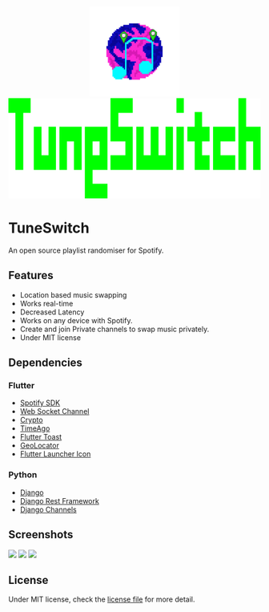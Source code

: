 <p align="center">
  <img alt="logo" src="./Markdown/logoas.png" width="180" height="180">
  <img alt="TuneSwitch" src="./Markdown/tunewo.png" height="200">
</p>

# TuneSwitch
An open source playlist randomiser for Spotify.

## Features
* Location based music swapping
* Works real-time
* Decreased Latency
* Works on any device with Spotify.
* Create and join Private channels to swap music privately.
* Under MIT license

## Dependencies
### Flutter
* [Spotify SDK](https://pub.dev/packages/spotify_sdk)
* [Web Socket Channel](https://pub.dev/packages/web_socket_channel)
* [Crypto](https://pub.dev/packages/crypto)
* [TimeAgo](https://pub.dev/packages/timeago)
* [Flutter Toast](https://pub.dev/packages/fluttertoast)
* [GeoLocator](https://pub.dev/packages/geolocator)
* [Flutter Launcher Icon](https://pub.dev/packages/flutter_launcher_icons)

### Python
* [Django](https://www.djangoproject.com/)
* [Django Rest Framework](https://www.django-rest-framework.org/)
* [Django Channels](https://channels.readthedocs.io/en/latest/)

## Screenshots
<p float="left">
  <img src="./Markdown/screenshots/login.png" width="240">
  <img src="./Markdown/screenshots/player.png" width="240">
  <img src="./Markdown/screenshots/channel.png" width="240">
</p>

## License
Under MIT license, check the [license file]() for more detail.
